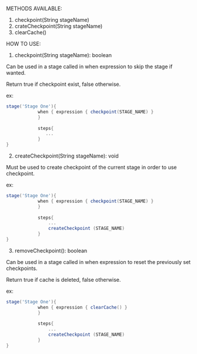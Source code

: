 
METHODS AVAILABLE:
1. checkpoint(String stageName)
2. crateCheckpoint(String stageName)
3. clearCache()

HOW TO USE:

1. checkpoint(String stageName): boolean

Can be used in a stage called in when expression to skip the stage if wanted.

Return true if checkpoint exist, false otherwise.

ex:
```groovy
stage('Stage One'){
            when { expression { checkpoint(STAGE_NAME) }
            }
            
            steps{
               ...
            }
}
```

2. createCheckpoint(String stageName): void

Must be used to create checkpoint of the current stage in order to use checkpoint.

ex:
```groovy
stage('Stage One'){
            when { expression { checkpoint(STAGE_NAME) }
            }
            
            steps{
                ...
                createCheckpoint (STAGE_NAME)
            }
}
``` 
 
3. removeCheckpoint(): boolean

Can be used in a stage called in when expression to reset the previously set checkpoints.

Return true if cache is deleted, false otherwise.

ex: 
```groovy
stage('Stage One'){
            when { expression { clearCache() }
            }
            
            steps{
                ...
                createCheckpoint (STAGE_NAME)
            }
}
```           
            

